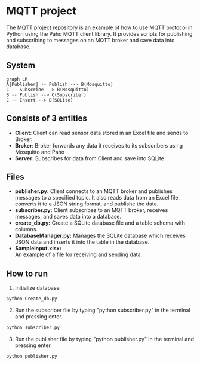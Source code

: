 # MQTT project

The MQTT project repository is an example of how to use MQTT protocol in Python using the Paho MQTT client library. It provides scripts for publishing and subscribing to messages on an MQTT broker and save data into database.

## System

```mermaid
graph LR
A[Publisher] -- Publish --> B(Mosquitto)
C -- Subscribe --> B(Mosquitto)
B -- Publish --> C(Subscriber)
C -- Insert --> D(SQLite)

```

## Consists of 3 entities
- **Client**: Client can read sensor data stored in an Excel file and sends to Broker.
- **Broker**: Broker forwards any data it receives to its subscribers using Mosquitto and Paho
- **Server**: Subscribes for data from Client and save into SQLite


## Files
- **publisher.py:** 
Client connects to an MQTT broker and publishes messages to a specified topic. It also reads data from an Excel file, converts it to a JSON string format, and publishe the data.
- **subscriber.py:** 
Client subscribes to an MQTT broker, receives messages, and saves data into a database.
- **create_db.py:** 
Create a SQLite database file and a table schema with columns.
- **DatabaseManager.py:** 
Manages the SQLite database which receives JSON data and inserts it into the table in the database.
- **SampleInput.xlsx:**  
An example of a file for receiving and sending data.

## How to run
1. Initialize database
  ``` bash
python Create_db.py
```
2. Run the subscriber file by typing "python subscriber.py" in the terminal and pressing enter. 
``` bash
python subscriber.py
```
3. Run the publisher file by typing "python publisher.py" in the terminal and pressing enter. 
``` bash
python publisher.py
```


